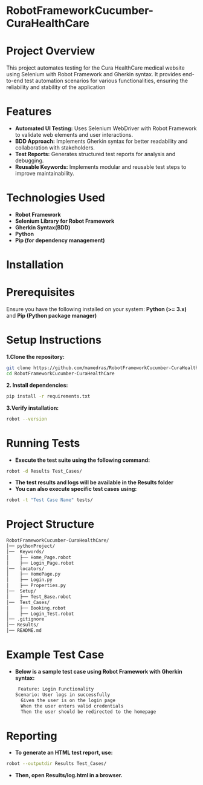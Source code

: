 # RobotFrameworkCucumber-CuraHealthCare
# Project Overview
This project automates testing for the Cura HealthCare medical website using Selenium with Robot Framework and Gherkin syntax. 
It provides end-to-end test automation scenarios for various functionalities, ensuring the reliability and stability of the application
# Features
- **Automated UI Testing:** Uses Selenium WebDriver with Robot Framework to validate web elements and user interactions.
- **BDD Approach:** Implements Gherkin syntax for better readability and collaboration with stakeholders.
- **Test Reports:** Generates structured test reports for analysis and debugging.
- **Reusable Keywords:** Implements modular and reusable test steps to improve maintainability.
# Technologies Used
- **Robot Framework**
- **Selenium Library for Robot Framework**
- **Gherkin Syntax(BDD)**
- **Python**
- **Pip (for dependency management)**
# Installation
# Prerequisites
 Ensure you have the following installed on your system:
 **Python (>= 3.x)** and **Pip (Python package manager)**
# Setup Instructions
**1.Clone the repository:**
```sh 
git clone https://github.com/mamedras/RobotFrameworkCucumber-CuraHealthCare.git
cd RobotFrameworkCucumber-CuraHealthCare
```
**2. Install dependencies:**
```sh
pip install -r requirements.txt
```
**3.Verify installation:**
```sh
robot --version
```
# Running Tests
- **Execute the test suite using the following command:** 
```sh
robot -d Results Test_Cases/
```
- **The test results and logs will be available in the Results folder**
- **You can also execute specific test cases using:**
``` sh
robot -t "Test Case Name" tests/
```
# Project Structure
``` sh
RobotFrameworkCucumber-CuraHealthCare/
│── pythonProject/
│──  Keywords/
│    ├── Home_Page.robot
│    ├── Login_Page.robot
│──  locators/
│    ├── HomePage.py
│    ├── Login.py
│    ├── Properties.py
│──  Setup/
│    ├── Test_Base.robot
│──  Test_Cases/
│    ├── Booking.robot
│    ├── Login_Test.robot
│── .gitignore
│── Results/
│── README.md
```
# Example Test Case
- **Below is a sample test case using Robot Framework with Gherkin syntax:**
  ```sh
   Feature: Login Functionality
  Scenario: User logs in successfully
    Given the user is on the login page
    When the user enters valid credentials
    Then the user should be redirected to the homepage
  ```
# Reporting
- **To generate an HTML test report, use:**
``` sh
robot --outputdir Results Test_Cases/
```
- **Then, open Results/log.html in a browser.**


